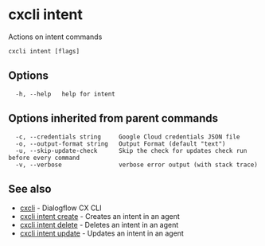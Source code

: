 # cxcli intent

Actions on intent commands

```
cxcli intent [flags]
```

## Options

```
  -h, --help   help for intent
```

## Options inherited from parent commands

```
  -c, --credentials string     Google Cloud credentials JSON file
  -o, --output-format string   Output Format (default "text")
  -u, --skip-update-check      Skip the check for updates check run before every command
  -v, --verbose                verbose error output (with stack trace)
```

## See also

* [cxcli](/cmd/cxcli/)	 - Dialogflow CX CLI
* [cxcli intent create](/cmd/cxcli_intent_create/)	 - Creates an intent in an agent
* [cxcli intent delete](/cmd/cxcli_intent_delete/)	 - Deletes an intent in an agent
* [cxcli intent update](/cmd/cxcli_intent_update/)	 - Updates an intent in an agent

